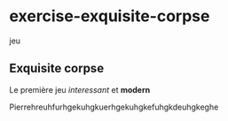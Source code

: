 # exercise-exquisite-corpse
jeu
## Exquisite corpse 
Le première jeu *interessant* et **modern**

Pierrehreuhfurhgekuhgkuerhgekuhgkefuhgkdeuhgkeghe
